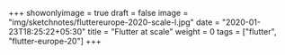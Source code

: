 +++
showonlyimage = true
draft = false
image = "img/sketchnotes/fluttereurope-2020-scale-l.jpg"
date = "2020-01-23T18:25:22+05:30"
title = "Flutter at scale"
weight = 0
tags = ["flutter", "flutter-europe-20"]
+++



